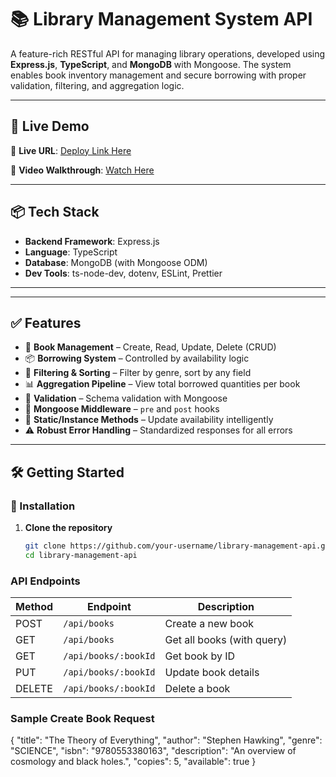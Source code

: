 # 📚 Library Management System API

A feature-rich RESTful API for managing library operations, developed using **Express.js**, **TypeScript**, and **MongoDB** with Mongoose. The system enables book inventory management and secure borrowing with proper validation, filtering, and aggregation logic.

---

## 🚀 Live Demo

🔗 **Live URL**: [Deploy Link Here](https://your-deployment-url.com)

🎥 **Video Walkthrough**: [Watch Here](https://your-video-link.com)

---

## 📦 Tech Stack

- **Backend Framework**: Express.js
- **Language**: TypeScript
- **Database**: MongoDB (with Mongoose ODM)
- **Dev Tools**: ts-node-dev, dotenv, ESLint, Prettier

---


---

## ✅ Features

- 📘 **Book Management** – Create, Read, Update, Delete (CRUD)
- 📦 **Borrowing System** – Controlled by availability logic
- 🔎 **Filtering & Sorting** – Filter by genre, sort by any field
- 📊 **Aggregation Pipeline** – View total borrowed quantities per book
- 🔐 **Validation** – Schema validation with Mongoose
- 🔄 **Mongoose Middleware** – `pre` and `post` hooks
- 🧠 **Static/Instance Methods** – Update availability intelligently
- ⚠️ **Robust Error Handling** – Standardized responses for all errors

---

## 🛠️ Getting Started

### 🔧 Installation

1. **Clone the repository**
   ```bash
   git clone https://github.com/your-username/library-management-api.git
   cd library-management-api

### API Endpoints

| Method | Endpoint             | Description                |
| ------ | -------------------- | -------------------------- |
| POST   | `/api/books`         | Create a new book          |
| GET    | `/api/books`         | Get all books (with query) |
| GET    | `/api/books/:bookId` | Get book by ID             |
| PUT    | `/api/books/:bookId` | Update book details        |
| DELETE | `/api/books/:bookId` | Delete a book              |


### Sample Create Book Request
{
  "title": "The Theory of Everything",
  "author": "Stephen Hawking",
  "genre": "SCIENCE",
  "isbn": "9780553380163",
  "description": "An overview of cosmology and black holes.",
  "copies": 5,
  "available": true
}
